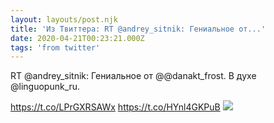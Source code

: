 ```yaml
---
layout: layouts/post.njk
title: 'Из Твиттера: RT @andrey_sitnik: Гениальное от...'
date: 2020-04-21T00:23:21.000Z
tags: 'from twitter'
---
```



RT @andrey_sitnik: Гениальное от @@danakt_frost. В духе @linguopunk_ru.

https://t.co/LPrGXRSAWx https://t.co/HYnl4GKPuB
  <img src="https://pbs.twimg.com/media/EWDttMYXQAEUaQ1.jpg" />
